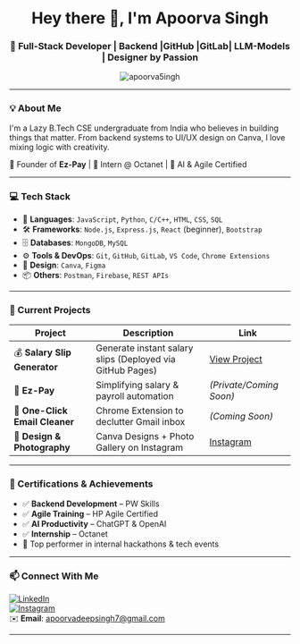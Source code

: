 <h1 align="center">Hey there 👋, I'm Apoorva Singh</h1>
<h3 align="center">🚀 Full-Stack Developer | Backend |GitHub |GitLab| LLM-Models | Designer by Passion</h3>

<p align="center">
  <img src="https://komarev.com/ghpvc/?username=apoorva5ingh&label=Profile%20views&color=0e75b6&style=flat" alt="apoorva5ingh" />
</p>

---

### 💡 About Me
I'm a Lazy B.Tech CSE undergraduate from India who believes in building things that matter. From backend systems to UI/UX design on Canva, I love mixing logic with creativity.  

🚀 Founder of **Ez-Pay** | 💼 Intern @ Octanet | 🧠 AI & Agile Certified

---

### 💻 Tech Stack

- 💼 **Languages**: `JavaScript`, `Python`, `C/C++`, `HTML`, `CSS`, `SQL`
- 🛠️ **Frameworks**: `Node.js`, `Express.js`, `React` (beginner), `Bootstrap`
- 🗄️ **Databases**: `MongoDB`, `MySQL`
- ⚙️ **Tools & DevOps**: `Git`, `GitHub`, `GitLab`, `VS Code`, `Chrome Extensions`
- 🎨 **Design**: `Canva`, `Figma`
- 📦 **Others**: `Postman`, `Firebase`, `REST APIs`

---

### 🚀 Current Projects

| Project | Description | Link |
|--------|-------------|------|
| 💰 **Salary Slip Generator** | Generate instant salary slips (Deployed via GitHub Pages) | [View Project](https://apoorva5ingh.github.io/SalarySlipGenerator) |
| 💼 **Ez-Pay** | Simplifying salary & payroll automation | *(Private/Coming Soon)* |
| 🧹 **One-Click Email Cleaner** | Chrome Extension to declutter Gmail inbox | *(Coming Soon)* |
| 📸 **Design & Photography** | Canva Designs + Photo Gallery on Instagram | [Instagram](https://instagram.com/your_username) |

---

### 🏅 Certifications & Achievements

- ✅ **Backend Development** – PW Skills  
- ✅ **Agile Training** – HP Agile Certified  
- ✅ **AI Productivity** – ChatGPT & OpenAI  
- ✅ **Internship** – Octanet  
- 🥇 Top performer in internal hackathons & tech events

---

### 📫 Connect With Me

[![LinkedIn](https://img.shields.io/badge/LinkedIn-Profile-blue?style=for-the-badge&logo=linkedin)](https://linkedin.com/in/https://www.linkedin.com/in/apoorvasingh24/)  
[![Instagram](https://img.shields.io/badge/Instagram-@apoorva__designs-E4405F?style=for-the-badge&logo=instagram)](https://instagram.com/ap1orva)  
✉️ **Email**: apoorvadeepsingh7@gmail.com  

---
